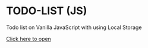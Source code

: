 # TODO-LIST (JS)

Todo list on Vanilla JavaScript  with using Local Storage

[Click here to open](https://sergeim63.github.io/TODO-LIST/)
